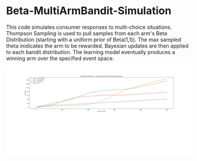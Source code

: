 # Beta-MultiArmBandit-Simulation
 
This code simulates consumer responses to multi-choice situations. Thompson Sampling is used to pull samples from each arm's Beta Distribution (starting with a uniform prior of Beta(1,1)). The max sampled theta inidicates the arm to be rewarded. Bayesian updates are then applied to each bandit distribution. The learning model eventually produces a winning arm over the specified event space.


![alt text](https://github.com/datavizhokie/Beta-MultiArmBandit-Simulation/blob/master/Figure_1.png)
